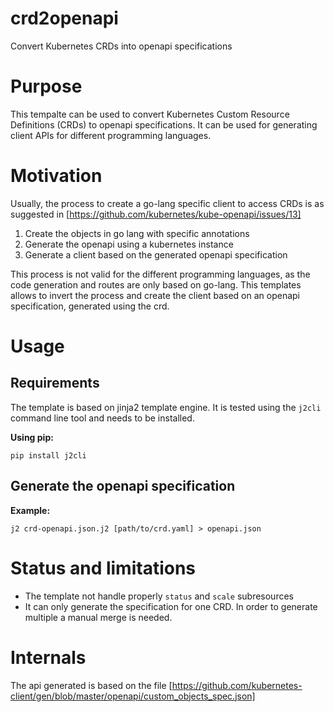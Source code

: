 # crd2openapi
Convert Kubernetes CRDs into openapi specifications

# Purpose
This tempalte can be used to convert Kubernetes Custom Resource Definitions (CRDs) to openapi specifications. It can be used for generating client APIs for different programming languages.

# Motivation
Usually, the process to create a go-lang specific client to access CRDs is as suggested in [https://github.com/kubernetes/kube-openapi/issues/13]
1. Create the objects in go lang with specific annotations
2. Generate the openapi using a kubernetes instance
3. Generate a client based on the generated openapi specification

This process is not valid for the different programming languages, as the code generation and routes are only based on go-lang. This templates allows
to invert the process and create the client based on an openapi specification, generated using the crd.

# Usage
## Requirements
The template is based on jinja2 template engine. It is tested using the `j2cli` command line tool and needs to be installed.

**Using pip:**
```
pip install j2cli
```

## Generate the openapi specification
**Example:**
```
j2 crd-openapi.json.j2 [path/to/crd.yaml] > openapi.json
```

# Status and limitations
* The template not handle properly `status` and `scale` subresources
* It can only generate the specification for one CRD. In order to generate multiple a manual merge is needed.

# Internals
The api generated is based on the file [https://github.com/kubernetes-client/gen/blob/master/openapi/custom_objects_spec.json]
